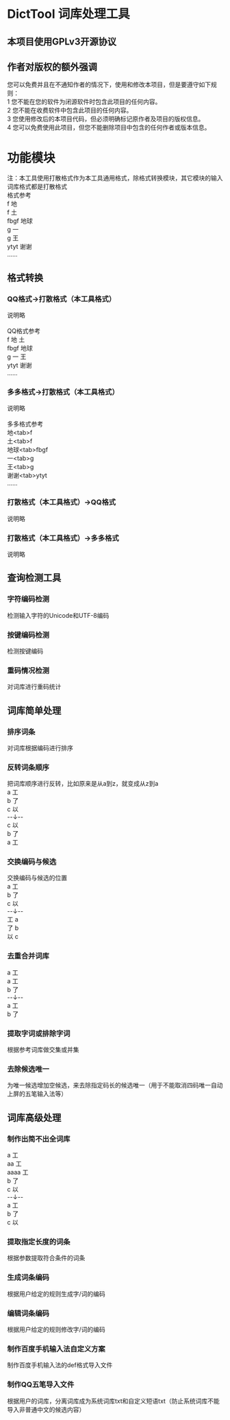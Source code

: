 # DictTool 词库处理工具


## 本项目使用GPLv3开源协议

## 作者对版权的额外强调

您可以免费并且在不通知作者的情况下，使用和修改本项目，但是要遵守如下规则：
<br>1 您不能在您的软件为闭源软件时包含此项目的任何内容。
<br>2 您不能在收费软件中包含此项目的任何内容。
<br>3 您使用修改后的本项目代码，但必须明确标记原作者及项目的版权信息。
<br>4 您可以免费使用此项目，但您不能删除项目中包含的任何作者或版本信息。


# 功能模块

注：本工具使用打散格式作为本工具通用格式，除格式转换模块，其它模块的输入词库格式都是打散格式
<br>格式参考
<br>f 地
<br>f 土
<br>fbgf 地球
<br>g 一
<br>g 王
<br>ytyt 谢谢
<br>……



## 格式转换

### QQ格式→打散格式（本工具格式）
说明略
<br>
<br>QQ格式参考
<br>f 地 土
<br>fbgf 地球
<br>g 一 王
<br>ytyt 谢谢
<br>……

### 多多格式→打散格式（本工具格式）
说明略
<br>
<br>多多格式参考
<br>地&lt;tab&gt;f
<br>土&lt;tab&gt;f
<br>地球&lt;tab&gt;fbgf
<br>一&lt;tab&gt;g
<br>王&lt;tab&gt;g
<br>谢谢&lt;tab&gt;ytyt
<br>……

### 打散格式（本工具格式）→QQ格式
说明略

### 打散格式（本工具格式）→多多格式
说明略


## 查询检测工具

### 字符编码检测
检测输入字符的Unicode和UTF-8编码

### 按键编码检测
检测按键编码

### 重码情况检测
对词库进行重码统计


## 词库简单处理

### 排序词条
对词库根据编码进行排序

### 反转词条顺序
把词库顺序进行反转，比如原来是从a到z，就变成从z到a
<br>a 工
<br>b 了
<br>c 以
<br>--↓--
<br>c 以
<br>b 了
<br>a 工

### 交换编码与候选
交换编码与候选的位置
<br>a 工
<br>b 了
<br>c 以
<br>--↓--
<br>工 a
<br>了 b
<br>以 c

### 去重合并词库
a 工
<br>a 工
<br>b 了
<br>--↓--
<br>a 工
<br>b 了

### 提取字词或排除字词
根据参考词库做交集或并集

### 去除候选唯一
为唯一候选增加空候选，来去除指定码长的候选唯一（用于不能取消四码唯一自动上屏的五笔输入法等）


## 词库高级处理

### 制作出简不出全词库
a 工
<br>aa 工
<br>aaaa 工
<br>b 了
<br>c 以
<br>--↓--
<br>a 工
<br>b 了
<br>c 以

### 提取指定长度的词条
根据参数提取符合条件的词条

### 生成词条编码
根据用户给定的规则生成字/词的编码

### 编辑词条编码
根据用户给定的规则修改字/词的编码

### 制作百度手机输入法自定义方案
制作百度手机输入法的def格式导入文件

### 制作QQ五笔导入文件
根据用户的词库，分离词库成为系统词库txt和自定义短语txt（防止系统词库不能导入非普通中文的候选内容）
